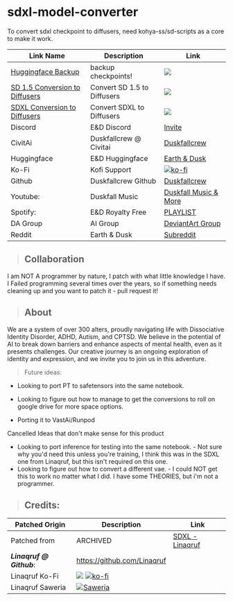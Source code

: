 # sdxl-model-converter
To convert sdxl checkpoint to diffusers, need kohya-ss/sd-scripts as a core to make it work.


| Link Name| Description | Link |
| --- | --- | --- |
| [Huggingface Backup](https://colab.research.google.com/github/kieranxsomer/HuggingFace_Backup/blob/main/HuggingFace_Backup.ipynb) | backup checkpoints! | [![](https://img.shields.io/static/v1?message=Open%20in%20Colab&logo=googlecolab&labelColor=5c5c5c&color=0f80c1&label=%20&style=flat)](https://colab.research.google.com/github/kieranxsomer/HuggingFace_Backup/blob/main/HuggingFace_Backup.ipynb)
| [SD 1.5 Conversion to Diffusers](https://colab.research.google.com/drive/1zAzdsaa2KQcF6W0V4eCLZ6eUO8hsDJTo?usp=drive_link)| Convert SD 1.5 to Diffusers| [![](https://img.shields.io/static/v1?message=Open%20in%20Colab&logo=googlecolab&labelColor=5c5c5c&color=0f80c1&label=%20&style=flat)](https://colab.research.google.com/drive/1zAzdsaa2KQcF6W0V4eCLZ6eUO8hsDJTo?usp=drive_link)
| [SDXL Conversion to Diffusers](https://colab.research.google.com/drive/1CcSCmUB_UkT-8TlUkwDDKnHB4T7nti01?usp=drive_link)| Convert SDXL to Diffusers| [![](https://img.shields.io/static/v1?message=Open%20in%20Colab&logo=googlecolab&labelColor=5c5c5c&color=0f80c1&label=%20&style=flat)](https://colab.research.google.com/drive/1CcSCmUB_UkT-8TlUkwDDKnHB4T7nti01?usp=drive_link)
|Discord| E&D Discord |[Invite](https://discord.gg/5t2kYxt7An)
|CivitAi| Duskfallcrew @ Civitai |[Duskfallcrew](https://civitai.com/user/duskfallcrew/)
|Huggingface| E&D Huggingface |[Earth & Dusk](https://huggingface.co/EarthnDusk)
|Ko-Fi| Kofi Support |[![ko-fi](https://img.shields.io/badge/Support%20me%20on%20Ko--fi-F16061?logo=ko-fi&logoColor=white&style=flat)](https://ko-fi.com/Z8Z8L4EO)
|Github| Duskfallcrew Github |[Duskfallcrew](https://github.com/duskfallcrew)
| Youtube: | Duskfall Music|[Duskfall Music & More](https://www.youtube.com/channel/UCk7MGP7nrJz5awBSP75xmVw)
| Spotify: | E&D Royalty Free| [PLAYLIST](https://open.spotify.com/playlist/00R8x00YktB4u541imdSSf?si=57a8f0f0fe87434e)
|DA Group | AI Group| [DeviantArt Group](https://www.deviantart.com/diffusionai)
| Reddit | Earth & Dusk| [Subreddit](https://www.reddit.com/r/earthndusk/)



> ## Collaboration


I am NOT A programmer by nature, I patch with what little knowledge I have. I Failed programming several times over the years, so if something needs cleaning up and you want to patch it - pull request it!


>## About 


We are a system of over 300 alters, proudly navigating life with Dissociative Identity Disorder, ADHD, Autism, and CPTSD. We believe in the potential of AI to break down barriers and enhance aspects of mental health, even as it presents challenges. Our creative journey is an ongoing exploration of identity and expression, and we invite you to join us in this adventure.



>Future ideas:

- Looking to port PT to safetensors into the same notebook.

- Looking to figure out how to manage to get the conversions to roll on google drive for more space options.
- Porting it to VastAi/Runpod

Cancelled Ideas that don't make sense for this product
- Looking to port inference for testing into the same notebook. - Not sure why you'd need this unless you're training, I think this was in the SDXL one from Linaqruf, but this isn't required on this one.
- Looking to figure out how to convert a different vae. - I could NOT get this to work no matter what I did. I have some THEORIES, but i'm not a programmer.




>## Credits:


| Patched Origin | Description | Link |
| --- | --- | --- |
|Patched from| ARCHIVED |[SDXL - Linaqruf](https://colab.research.google.com/github/Linaqruf/sdxl-model-converter/blob/main/sdxl_model_converter.ipynb)
|***Linaqruf @ Github***: |https://github.com/Linaqruf
|Linaqruf Ko-Fi | [![](https://dcbadge.vercel.app/api/shield/850007095775723532?style=flat)](https://lookup.guru/850007095775723532) [![ko-fi](https://img.shields.io/badge/Support%20me%20on%20Ko--fi-F16061?logo=ko-fi&logoColor=white&style=flat)](https://ko-fi.com/linaqruf) 
| Linaqruf Saweria |<a href="https://saweria.co/linaqruf"><img alt="Saweria" src="https://img.shields.io/badge/Saweria-7B3F00?style=flat&logo=ko-fi&logoColor=white"/></a>


